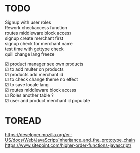# TODO
Signup with user roles\
Rework checkaccess function\
routes middleware block access\
signup create merchant first\
signup check for merchant name\
test time with gettype check\
quill change lang freeze

&#x2611; product manager see own products\
&#x2611; to add multer on products\
&#x2611; products add merchant id\
&#x2611; to check change theme no effect\
&#x2611; to save locale lang\
&#x2611; routes middleware block access\
&#x2611; Roles another table ?\
&#x2611; user and product merchant id populate

# TOREAD
https://developer.mozilla.org/en-US/docs/Web/JavaScript/Inheritance_and_the_prototype_chain
https://www.sitepoint.com/higher-order-functions-javascript/